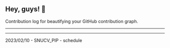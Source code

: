 ## Hey, guys! 👋

Contribution log for beautifying your GitHub contribution graph.

---



---

2023/02/10 - SNUCV_PIP - schedule